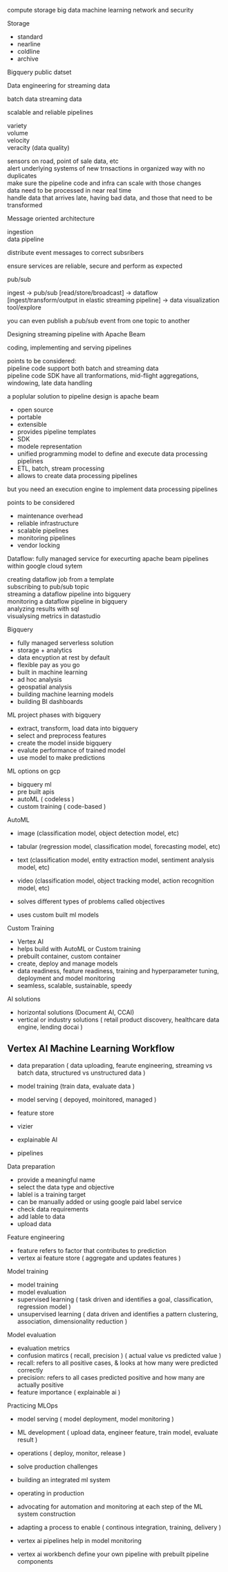

compute
storage
big data
machine learning
network and security  


Storage
- standard  
- nearline  
- coldline  
- archive  



Bigquery public datset  




Data engineering for streaming data 

batch data
streaming data


scalable and reliable pipelines  


variety  
volume  
velocity  
veracity (data quality)  


sensors on road, point of sale data, etc  
alert underlying systems of new trnsactions in organized way with no duplicates  
make sure the pipeline code and infra can scale with those changes  
data need to be processed in near real time  
handle data that arrives late, having bad data, and those that need to be transformed  




Message oriented architecture  

ingestion  
data pipeline  

distribute event messages to correct subsribers  

ensure services are reliable, secure and perform as expected  

pub/sub  



ingest -> pub/sub [read/store/broadcast] -> dataflow [ingest/transform/output in elastic streaming pipeline] -> data visualization tool/explore  


you can even publish a pub/sub event from one topic to another  



Designing streaming pipeline with Apache Beam  



coding, implementing and serving pipelines  

points to be considered:   
pipeline code support both batch and streaming data  
pipeline code SDK have all tranformations, mid-flight aggregations, windowing, late data handling  



a poplular solution to pipeline design is apache beam  
- open source
- portable
- extensible  
- provides pipeline templates  
- SDK 
- modele representation  
- unified programming model to define and execute data processing pipelines  
- ETL, batch, stream processing  
- allows to create data processing pipelines  

but you need an execution engine to implement data processing pipelines  



points to be considered  
- maintenance overhead  
- reliable infrastructure  
- scalable pipelines  
- monitoring pipelines  
- vendor locking  


Dataflow:  fully managed service for execurting apache beam pipelines within google cloud sytem  


creating dataflow job from a template  
subscribing to pub/sub topic  
streaming a dataflow pipeline into bigquery  
monitoring a dataflow pipeline in bigquery  
analyzing results with sql  
visualysing metrics in datastudio  




Bigquery  
- fully managed serverless solution  
- storage + analytics  
- data encyption at rest by default  
- flexible pay as you go  
- built in machine learning  
- ad hoc analysis  
- geospatial analysis  
- building machine learning models  
- building BI dashboards  



ML project phases with bigquery  
- extract, transform, load data into bigquery  
- select and preprocess features  
- create the model inside bigquery  
- evalute performance of trained model  
- use model to make predictions  




ML options on gcp  
- bigquery ml  
- pre built apis  
- autoML   ( codeless )  
- custom training  ( code-based )  




AutoML  
- image   (classification model, object detection model, etc)  
- tabular  (regression model, classification model, forecasting model, etc)
- text  (classification model, entity extraction model, sentiment analysis model, etc)  
- video  (classification model, object tracking model, action recognition model, etc)  

- solves different types of problems called objectives  
- uses custom built ml models  


Custom Training  
- Vertex AI  
- helps build with AutoML or Custom training  
- prebuilt container, custom container  
- create, deploy and manage models  
- data readiness, feature readiness, training and hyperparameter tuning, deployment and model monitoring  
- seamless, scalable, sustainable, speedy  




AI solutions  
- horizontal solutions (Document AI, CCAI)  
- vertical or industry solutions  ( retail product discovery, healthcare data engine, lending docai )  




## Vertex AI  Machine Learning Workflow  
- data preparation  ( data uploading, fearute engineering, streaming vs batch data, structured vs unstructured data )  
- model training  (train data, evaluate data )  
- model serving  ( depoyed, moinitored, managed )  

- feature store  
- vizier  
- explainable AI  
- pipelines  


Data preparation  
- provide a meaningful name  
- select the data type and objective  
- lablel is a training target  
- can be manually added or using google paid label service  
- check data requirements  
- add lable to data  
- upload data  

Feature engineering  
- feature refers to factor that contributes to prediction  
- vertex ai feature store ( aggregate and updates features  )  

Model training  
- model training  
- model evaluation  
- supervised learning ( task driven and identifies a goal,   classification, regression model )  
- unsupervised learning ( data driven and identifies a pattern   clustering, association, dimensionality reduction )  

Model evaluation  
- evaluation metrics  
- confusion matircs ( recall, precision )  ( actual value vs predicted value )  
- recall: refers to all positive cases, & looks at how many were predicted correctly  
- precision: refers to all cases predicted positive and how many are actually positive  
- feature importance  ( explainable ai )  



Practicing MLOps  
- model serving ( model deployment, model monitoring )  
- ML development ( upload data, engineer feature, train model, evaluate result )  
- operations ( deploy, monitor, release )  

- solve production challenges  
- building an integrated ml system  
- operating in production  
- advocating for automation and monitoring at each step of the ML system construction  
- adapting a process to enable ( continous integration, training, delivery )  

- vertex ai pipelines   help in model monitoring  
- vertex ai workbench   define your own pipeline with prebuilt pipeline components  







